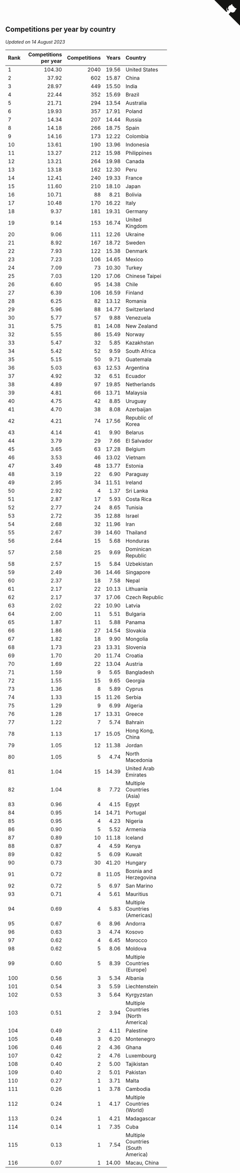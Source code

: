 ## Competitions per year by country

*Updated on 14 August 2023*

| Rank | Competitions per year | Competitions | Years | Country |
| :--- | ---: | ---: | ---: | :--- |
| 1 | 104.30 | 2040 | 19.56 | United States |
| 2 | 37.92 | 602 | 15.87 | China |
| 3 | 28.97 | 449 | 15.50 | India |
| 4 | 22.44 | 352 | 15.69 | Brazil |
| 5 | 21.71 | 294 | 13.54 | Australia |
| 6 | 19.93 | 357 | 17.91 | Poland |
| 7 | 14.34 | 207 | 14.44 | Russia |
| 8 | 14.18 | 266 | 18.75 | Spain |
| 9 | 14.16 | 173 | 12.22 | Colombia |
| 10 | 13.61 | 190 | 13.96 | Indonesia |
| 11 | 13.27 | 212 | 15.98 | Philippines |
| 12 | 13.21 | 264 | 19.98 | Canada |
| 13 | 13.18 | 162 | 12.30 | Peru |
| 14 | 12.41 | 240 | 19.33 | France |
| 15 | 11.60 | 210 | 18.10 | Japan |
| 16 | 10.71 | 88 | 8.21 | Bolivia |
| 17 | 10.48 | 170 | 16.22 | Italy |
| 18 | 9.37 | 181 | 19.31 | Germany |
| 19 | 9.14 | 153 | 16.74 | United Kingdom |
| 20 | 9.06 | 111 | 12.26 | Ukraine |
| 21 | 8.92 | 167 | 18.72 | Sweden |
| 22 | 7.93 | 122 | 15.38 | Denmark |
| 23 | 7.23 | 106 | 14.65 | Mexico |
| 24 | 7.09 | 73 | 10.30 | Turkey |
| 25 | 7.03 | 120 | 17.06 | Chinese Taipei |
| 26 | 6.60 | 95 | 14.38 | Chile |
| 27 | 6.39 | 106 | 16.59 | Finland |
| 28 | 6.25 | 82 | 13.12 | Romania |
| 29 | 5.96 | 88 | 14.77 | Switzerland |
| 30 | 5.77 | 57 | 9.88 | Venezuela |
| 31 | 5.75 | 81 | 14.08 | New Zealand |
| 32 | 5.55 | 86 | 15.49 | Norway |
| 33 | 5.47 | 32 | 5.85 | Kazakhstan |
| 34 | 5.42 | 52 | 9.59 | South Africa |
| 35 | 5.15 | 50 | 9.71 | Guatemala |
| 36 | 5.03 | 63 | 12.53 | Argentina |
| 37 | 4.92 | 32 | 6.51 | Ecuador |
| 38 | 4.89 | 97 | 19.85 | Netherlands |
| 39 | 4.81 | 66 | 13.71 | Malaysia |
| 40 | 4.75 | 42 | 8.85 | Uruguay |
| 41 | 4.70 | 38 | 8.08 | Azerbaijan |
| 42 | 4.21 | 74 | 17.56 | Republic of Korea |
| 43 | 4.14 | 41 | 9.90 | Belarus |
| 44 | 3.79 | 29 | 7.66 | El Salvador |
| 45 | 3.65 | 63 | 17.28 | Belgium |
| 46 | 3.53 | 46 | 13.02 | Vietnam |
| 47 | 3.49 | 48 | 13.77 | Estonia |
| 48 | 3.19 | 22 | 6.90 | Paraguay |
| 49 | 2.95 | 34 | 11.51 | Ireland |
| 50 | 2.92 | 4 | 1.37 | Sri Lanka |
| 51 | 2.87 | 17 | 5.93 | Costa Rica |
| 52 | 2.77 | 24 | 8.65 | Tunisia |
| 53 | 2.72 | 35 | 12.88 | Israel |
| 54 | 2.68 | 32 | 11.96 | Iran |
| 55 | 2.67 | 39 | 14.60 | Thailand |
| 56 | 2.64 | 15 | 5.68 | Honduras |
| 57 | 2.58 | 25 | 9.69 | Dominican Republic |
| 58 | 2.57 | 15 | 5.84 | Uzbekistan |
| 59 | 2.49 | 36 | 14.46 | Singapore |
| 60 | 2.37 | 18 | 7.58 | Nepal |
| 61 | 2.17 | 22 | 10.13 | Lithuania |
| 62 | 2.17 | 37 | 17.06 | Czech Republic |
| 63 | 2.02 | 22 | 10.90 | Latvia |
| 64 | 2.00 | 11 | 5.51 | Bulgaria |
| 65 | 1.87 | 11 | 5.88 | Panama |
| 66 | 1.86 | 27 | 14.54 | Slovakia |
| 67 | 1.82 | 18 | 9.90 | Mongolia |
| 68 | 1.73 | 23 | 13.31 | Slovenia |
| 69 | 1.70 | 20 | 11.74 | Croatia |
| 70 | 1.69 | 22 | 13.04 | Austria |
| 71 | 1.59 | 9 | 5.65 | Bangladesh |
| 72 | 1.55 | 15 | 9.65 | Georgia |
| 73 | 1.36 | 8 | 5.89 | Cyprus |
| 74 | 1.33 | 15 | 11.26 | Serbia |
| 75 | 1.29 | 9 | 6.99 | Algeria |
| 76 | 1.28 | 17 | 13.31 | Greece |
| 77 | 1.22 | 7 | 5.74 | Bahrain |
| 78 | 1.13 | 17 | 15.05 | Hong Kong, China |
| 79 | 1.05 | 12 | 11.38 | Jordan |
| 80 | 1.05 | 5 | 4.74 | North Macedonia |
| 81 | 1.04 | 15 | 14.39 | United Arab Emirates |
| 82 | 1.04 | 8 | 7.72 | Multiple Countries (Asia) |
| 83 | 0.96 | 4 | 4.15 | Egypt |
| 84 | 0.95 | 14 | 14.71 | Portugal |
| 85 | 0.95 | 4 | 4.23 | Nigeria |
| 86 | 0.90 | 5 | 5.52 | Armenia |
| 87 | 0.89 | 10 | 11.18 | Iceland |
| 88 | 0.87 | 4 | 4.59 | Kenya |
| 89 | 0.82 | 5 | 6.09 | Kuwait |
| 90 | 0.73 | 30 | 41.20 | Hungary |
| 91 | 0.72 | 8 | 11.05 | Bosnia and Herzegovina |
| 92 | 0.72 | 5 | 6.97 | San Marino |
| 93 | 0.71 | 4 | 5.61 | Mauritius |
| 94 | 0.69 | 4 | 5.83 | Multiple Countries (Americas) |
| 95 | 0.67 | 6 | 8.96 | Andorra |
| 96 | 0.63 | 3 | 4.74 | Kosovo |
| 97 | 0.62 | 4 | 6.45 | Morocco |
| 98 | 0.62 | 5 | 8.06 | Moldova |
| 99 | 0.60 | 5 | 8.39 | Multiple Countries (Europe) |
| 100 | 0.56 | 3 | 5.34 | Albania |
| 101 | 0.54 | 3 | 5.59 | Liechtenstein |
| 102 | 0.53 | 3 | 5.64 | Kyrgyzstan |
| 103 | 0.51 | 2 | 3.94 | Multiple Countries (North America) |
| 104 | 0.49 | 2 | 4.11 | Palestine |
| 105 | 0.48 | 3 | 6.20 | Montenegro |
| 106 | 0.46 | 2 | 4.36 | Ghana |
| 107 | 0.42 | 2 | 4.76 | Luxembourg |
| 108 | 0.40 | 2 | 5.00 | Tajikistan |
| 109 | 0.40 | 2 | 5.01 | Pakistan |
| 110 | 0.27 | 1 | 3.71 | Malta |
| 111 | 0.26 | 1 | 3.78 | Cambodia |
| 112 | 0.24 | 1 | 4.17 | Multiple Countries (World) |
| 113 | 0.24 | 1 | 4.21 | Madagascar |
| 114 | 0.14 | 1 | 7.35 | Cuba |
| 115 | 0.13 | 1 | 7.54 | Multiple Countries (South America) |
| 116 | 0.07 | 1 | 14.00 | Macau, China |


<a href="https://github.com/JustinTimeCuber/wca_statistics" class="github-corner" aria-label="View source on Github"><svg width="80" height="80" viewBox="0 0 250 250" style="fill:#151513; color:#fff; position: absolute; top: 0; border: 0; right: 0;" aria-hidden="true"><path d="M0,0 L115,115 L130,115 L142,142 L250,250 L250,0 Z"></path><path d="M128.3,109.0 C113.8,99.7 119.0,89.6 119.0,89.6 C122.0,82.7 120.5,78.6 120.5,78.6 C119.2,72.0 123.4,76.3 123.4,76.3 C127.3,80.9 125.5,87.3 125.5,87.3 C122.9,97.6 130.6,101.9 134.4,103.2" fill="currentColor" style="transform-origin: 130px 106px;" class="octo-arm"></path><path d="M115.0,115.0 C114.9,115.1 118.7,116.5 119.8,115.4 L133.7,101.6 C136.9,99.2 139.9,98.4 142.2,98.6 C133.8,88.0 127.5,74.4 143.8,58.0 C148.5,53.4 154.0,51.2 159.7,51.0 C160.3,49.4 163.2,43.6 171.4,40.1 C171.4,40.1 176.1,42.5 178.8,56.2 C183.1,58.6 187.2,61.8 190.9,65.4 C194.5,69.0 197.7,73.2 200.1,77.6 C213.8,80.2 216.3,84.9 216.3,84.9 C212.7,93.1 206.9,96.0 205.4,96.6 C205.1,102.4 203.0,107.8 198.3,112.5 C181.9,128.9 168.3,122.5 157.7,114.1 C157.9,116.9 156.7,120.9 152.7,124.9 L141.0,136.5 C139.8,137.7 141.6,141.9 141.8,141.8 Z" fill="currentColor" class="octo-body"></path></svg></a><style>.github-corner:hover .octo-arm{animation:octocat-wave 560ms ease-in-out}@keyframes octocat-wave{0%,100%{transform:rotate(0)}20%,60%{transform:rotate(-25deg)}40%,80%{transform:rotate(10deg)}}@media (max-width:500px){.github-corner:hover .octo-arm{animation:none}.github-corner .octo-arm{animation:octocat-wave 560ms ease-in-out}}</style>
